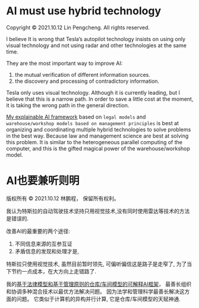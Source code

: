 # AI must use hybrid technology

Copyright © 2021.10.12 Lin Pengcheng. All rights reserved.

I believe It is wrong that Tesla’s autopilot technology insists on using only visual technology and not using radar and other technologies at the same time. 

They are the most important way to improve AI:
1. the mutual verification of different information sources.
2. the discovery and processing of contradictory information. 

Tesla only uses visual technology. Although it is currently leading, but I believe that this is a narrow path. In order to save a little cost at the moment, it is taking the wrong path in the general direction.

[My explainable AI framework](https://github.com/linpengcheng/PurefunctionPipelineDataflow#The-unification-with-classic-AI-and-modern-AI-and-explainable-AI-technology) 
based on `legal models` and `warehouse/workshop models based on management principles` 
is best at organizing and coordinating multiple hybrid technologies to solve problems in the best way. 
Because law and management science are best at solving this problem.
It is similar to the heterogeneous parallel computing of the computer, 
and this is the gifted magical power of the warehouse/workshop model.

# AI也要兼听则明

版权所有 © 2021.10.12 林鹏程， 保留所有权利。

我认为特斯拉的自动驾驶技术坚持只用视觉技术,没有同时使用雷达等技术的方法是错误的.

改善AI的最重要的两个途径:
1. 不同信息来源的互参互证
2. 矛盾信息的发现和处理才是, 

特斯拉只使用视觉技术, 虽然目前暂时领先, 可偏听偏信这是路子是走窄了, 为了当下节约一点成本，在大方向上走错路了.

我的[基于法律模型和基于管理原则的仓库/车间模型的可解释AI框架](https://github.com/linpengcheng/PurefunctionPipelineDataflow#The-unification-with-classic-AI-and-modern-AI-and-explainable-AI-technology)，
最善长组织和协调多种混合技术以最优方法解决问题。
因为法学和管理科学最善长解决这方面的问题。
它类似于计算机的异构并行计算, 它是仓库/车间模型的天赋神通.
